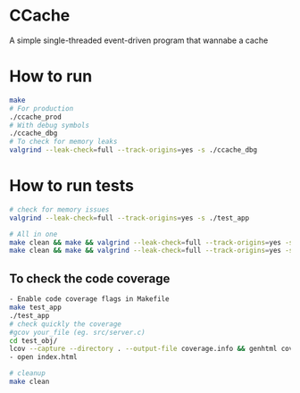 # CCache

A simple single-threaded event-driven program that wannabe a cache

# How to run
```bash
make
# For production
./ccache_prod
# With debug symbols
./ccache_dbg
# To check for memory leaks
valgrind --leak-check=full --track-origins=yes -s ./ccache_dbg
```

# How to run tests
```bash
# check for memory issues
valgrind --leak-check=full --track-origins=yes -s ./test_app

# All in one
make clean && make && valgrind --leak-check=full --track-origins=yes -s ./test_app && valgrind --tool=helgrind ./test_app
make clean && make && valgrind --leak-check=full --track-origins=yes -s ./test_app && valgrind --tool=helgrind ./ccache_dbg
```
## To check the code coverage
```bash
- Enable code coverage flags in Makefile
make test_app
./test_app
# check quickly the coverage
#gcov your_file (eg. src/server.c)
cd test_obj/
lcov --capture --directory . --output-file coverage.info && genhtml coverage.info --output-directory out
- open index.html

# cleanup
make clean

```
